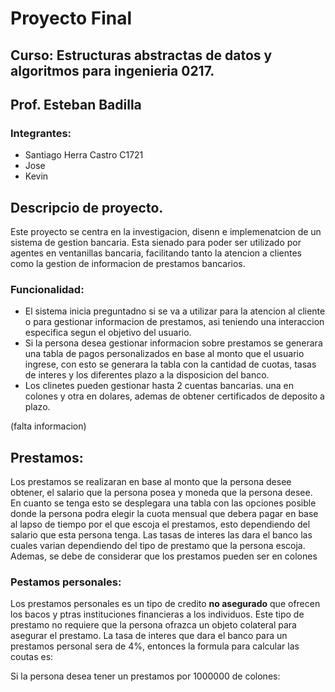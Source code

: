 # Proyecto Final
## Curso: Estructuras abstractas de datos y algoritmos para ingenieria 0217.
## Prof. Esteban Badilla
### Integrantes:
* Santiago Herra Castro C1721
* Jose
* Kevin

## Descripcio de proyecto.
Este proyecto se centra en la investigacion, disenn e implemenatcion de un sistema de gestion bancaria. Esta sienado para poder ser utilizado por agentes en ventanillas bancaria, facilitando tanto la atencion a clientes como la gestion de informacion de prestamos bancarios.

### Funcionalidad:

* El sistema inicia preguntadno si se va a utilizar para la atencion al cliente o para gestionar informacion de prestamos, asi teniendo una interaccion especifica segun el objetivo del usuario.
* Si la persona desea gestionar informacion sobre prestamos se generara una tabla de pagos personalizados en base al monto que el usuario ingrese, con esto se generara la tabla con la cantidad de cuotas, tasas de interes y los diferentes plazo a la disposicion del banco.
* Los clinetes pueden gestionar hasta 2 cuentas bancarias. una en colones y otra en dolares, ademas de obtener certificados de deposito a plazo.

(falta informacion)

## Prestamos:
Los prestamos se realizaran en base al monto que la persona desee obtener, el salario que la persona posea y moneda que la persona desee. En cuanto se tenga esto se desplegara una tabla con las opciones posible donde la persona podra elegir la cuota mensual que debera pagar en base al lapso de tiempo por el que escoja el prestamos, esto dependiendo del salario que esta persona tenga. Las tasas de interes las dara el banco las cuales varian dependiendo del tipo de prestamo que la persona escoja. Ademas, se debe de considerar que los prestamos pueden ser en colones 

### Pestamos personales:
Los prestamos personales es un tipo de credito **no asegurado** que ofrecen los bacos y ptras instituciones financieras a los individuos. Este tipo de prestamo no requiere que la persona ofrazca un objeto colateral para asegurar el prestamo. La tasa de interes que dara el banco para un prestamos personal sera de 4%, entonces la formula para calcular las coutas es:



Si la persona desea tener un prestamos por 1000000 de colones:


